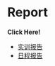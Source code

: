 # Report
**Click Here!**
* [实训报告](https://nbviewer.jupyter.org/github/MoChen-bop/Course-Experiments/blob/master/2020%20Spring%EF%BC%9Agroup%20project/实训报告.pdf)
* [日程报告](https://nbviewer.jupyter.org/github/MoChen-bop/Course-Experiments/blob/master/2020%20Spring%EF%BC%9Agroup%20project/日程报告.pdf)
